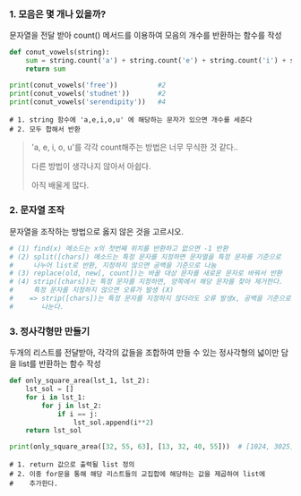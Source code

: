 ### 1. 모음은 몇 개나 있을까?

문자열을 전달 받아 count() 메서드를 이용하여 모음의 개수를 반환하는 함수를 작성

```python
def conut_vowels(string):
    sum = string.count('a') + string.count('e') + string.count('i') + string.count('o') + string.count('u')
    return sum

print(conut_vowels('free'))          #2
print(conut_vowels('studnet'))       #2
print(conut_vowels('serendipity'))   #4
```

```
# 1. string 함수에 'a,e,i,o,u' 에 해당하는 문자가 있으면 개수를 세준다
# 2. 모두 합해서 반환
```

> 'a, e, i, o, u'를 각각 count해주는 방법은 너무 무식한 것 같다..
> 
> 다른 방법이 생각나지 않아서 아쉽다.
> 
> 아직 배울게 많다.

### 2. 문자열 조작

문자열을 조작하는 방법으로 옳지 않은 것을 고르시오.

```python
# (1) find(x) 메소드는 x의 첫번째 위치를 반환하고 없으면 -1 반환
# (2) split([chars]) 메소드는 특정 문자를 지정하면 문자열을 특정 문자를 기준으로
#     나누어 list로 반환, 지정하지 않으면 공백을 기준으로 나눔
# (3) replace(old, new[, count])는 바꿀 대상 문자를 새로운 문자로 바꿔서 반환
# (4) strip([chars])는 특정 문자를 지정하면, 양쪽에서 해당 문자를 찾아 제거한다.
#     특정 문자를 지정하지 않으면 오류가 발생 (X)
#    => strip([chars])는 특정 문자를 지정하지 않더라도 오류 발생x, 공백을 기준으로
#       나눈다. 
```

### 3. 정사각형만 만들기

두개의 리스트를 전달받아, 각각의 값들을 조합하여 만들 수 있는 정사각형의 넓이만 담을 list를 반환하는 함수 작성

```python
def only_square_area(lst_1, lst_2):
    lst_sol = []
    for i in lst_1:
        for j in lst_2:
            if i == j:
                lst_sol.append(i**2)
    return lst_sol            

print(only_square_area([32, 55, 63], [13, 32, 40, 55]))  # [1024, 3025]
```

```
# 1. return 값으로 출력될 list 정의
# 2. 이중 for문을 통해 해당 리스트들의 교집합에 해당하는 값을 제곱하여 list에 
#    추가한다.
```
